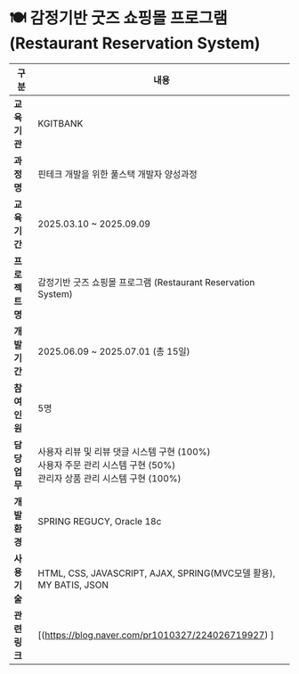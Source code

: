 # 🍽 감정기반 굿즈 쇼핑몰 프로그램 (Restaurant Reservation System)

| 구분 | 내용 |
|------|------|
| **교육기관** | KGITBANK |
| **과정명** | 핀테크 개발을 위한 풀스택 개발자 양성과정 |
| **교육기간** | 2025.03.10 ~ 2025.09.09 |
| **프로젝트명** | 감정기반 굿즈 쇼핑몰 프로그램 (Restaurant Reservation System) |
| **개발기간** | 2025.06.09 ~ 2025.07.01 (총 15일) |
| **참여인원** | 5명 |
| **담당업무** | 사용자 리뷰 및 리뷰 댓글 시스템 구현 (100%)<br>사용자 주문 관리 시스템 구현 (50%)<br>관리자 상품 관리 시스템 구현 (100%) |
| **개발환경** | SPRING REGUCY, Oracle 18c |
| **사용기술** | HTML, CSS, JAVASCRIPT, AJAX, SPRING(MVC모델 활용), MY BATIS, JSON |
| **관련 링크** | [(https://blog.naver.com/pr1010327/224026719927) ]|
